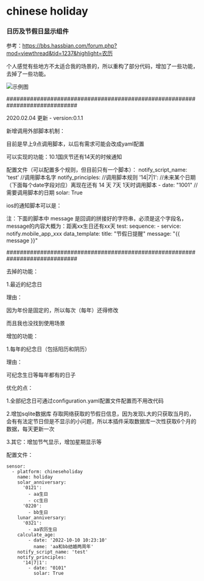 # chinese holiday

### 日历及节假日显示组件

参考：https://bbs.hassbian.com/forum.php?mod=viewthread&tid=1237&highlight=农历

个人感觉有些地方不太适合我的场景的，所以重构了部分代码，增加了一些功能，去掉了一些功能。



![示例图](https://github.com/Crazysiri/chineseholiday/blob/master/snapshot.png)


#############################################################################

2020.02.04 更新 - version:0.1.1

新增调用外部脚本机制：

目前是早上9点调用脚本，以后有需求可能会改成yaml配置

可以实现的功能：10.1国庆节还有14天的时候通知

配置文件（可以配置多个规则，但目前只有一个脚本）：
notify_script_name: 'test' //调用脚本名字
notify_principles: //调用脚本规则
  '14|7|1':  //未来某个日期（下面每个date字段对应）离现在还有 14 天 7天 1天时调用脚本
    - date: "1001" //需要调用脚本的日期
      solar: True

ios的通知脚本可以是：

注：下面的脚本中 message 是回调的拼接好的字符串，必须是这个字段名，
    message的内容大概为：距离xx生日还有xx天
test:
  sequence:
    - service: notify.mobile_app_xxx
      data_template:
        title: "节假日提醒"
        message: "{{ message }}"


#############################################################################

去掉的功能：

1.最近的纪念日

理由：

因为年份是固定的，所以每次（每年）还得修改

而且我也没找到使用场景



增加的功能：

1.每年的纪念日（包括阳历和阴历）

理由：

可纪念生日等每年都有的日子



优化的点：

1.全部纪念日可通过configuration.yaml配置文件配置而不用改代码

2.增加sqlite数据库 存取网络获取的节假日信息，因为发现L大的只获取当月的，会有有法定节日但是不显示的小问题，所以本插件采取数据库一次性获取6个月的数据，每天更新一次

3.其它：增加节气显示，增加星期显示等



配置文件：

```
sensor:
  - platform: chineseholiday
    name: holiday
    solar_anniversary:
      '0121':
        - aa生日
        - cc生日
      '0220':
        - bb生日
    lunar_anniversary:
      '0321':
        - aa农历生日
    calculate_age:
    	- date: '2022-10-10 10:23:10'
    	  name: 'aa和bb结婚两周年'
    notify_script_name: 'test'
    notify_principles:
      '14|7|1':
        - date: "0101"
          solar: True
```
